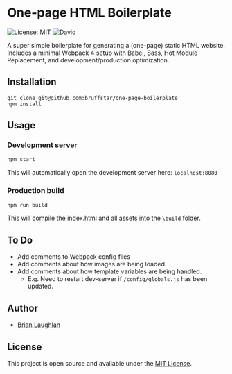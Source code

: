 # One-page HTML Boilerplate
[![License: MIT](https://img.shields.io/badge/License-MIT-blue.svg)](https://opensource.org/licenses/MIT) ![David](https://img.shields.io/david/dev/bruffstar/one-page-boilerplate)

A super simple boilerplate for generating a (one-page) static HTML website. Includes a minimal Webpack 4 setup with Babel, Sass, Hot Module Replacement, and development/production optimization.

## Installation
```
git clone git@github.com:bruffstar/one-page-boilerplate
npm install
```

## Usage

### Development server

```bash
npm start
```

This will automatically open the development server here:  `localhost:8080`

### Production build

```bash
npm run build
```
This will compile the index.html and all assets into the `\build` folder.

## To Do

- Add comments to Webpack config files
- Add comments about how images are being loaded.
- Add comments about how template variables are being handled.
    - E.g. Need to restart dev-server if `/config/globals.js` has been updated.

## Author

- [Brian Laughlan](https://www.bruffstar.com)

## License

This project is open source and available under the [MIT License](LICENSE).
